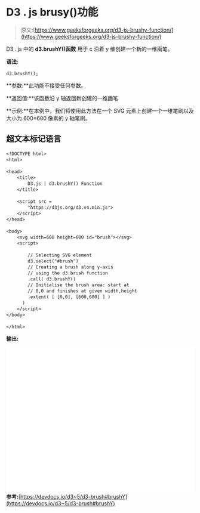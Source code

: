 # D3 . js brusy()功能

> 原文:[https://www.geeksforgeeks.org/d3-js-brushy-function/](https://www.geeksforgeeks.org/d3-js-brushy-function/)

D3 . js 中的 **d3.brushY()函数** 用于 c 沿着 y 维创建一个新的一维画笔。

**语法:**

```
d3.brushY();

```

**参数:**此功能不接受任何参数。

**返回值:**该函数沿 y 轴返回新创建的一维画笔

**示例:**在本例中，我们将使用此方法在一个 SVG 元素上创建一个一维笔刷以及大小为 600×600 像素的 y 轴笔刷。

## 超文本标记语言

```
<!DOCTYPE html> 
<html> 

<head> 
    <title> 
        D3.js | d3.brushY() Function 
    </title> 

    <script src = 
        "https://d3js.org/d3.v4.min.js"> 
    </script> 
</head> 

<body> 
    <svg width=600 height=600 id="brush"></svg>
    <script> 

        // Selecting SVG element
        d3.select("#brush")
        // Creating a brush along y-axis 
        // using the d3.brush function
        .call( d3.brushY()             
        // Initialise the brush area: start at 
        // 0,0 and finishes at given width,height
        .extent( [ [0,0], [600,600] ] )       
      )
    </script> 
</body> 

</html> 
```

**输出:**

![](img/a6563ebecf92085cad64814a1483f376.png)
**参考:**[https://devdocs.io/d3~5/d3-brush#brushY](https://devdocs.io/d3~5/d3-brush#brushY)